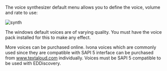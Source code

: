 The voice synthesizer default menu allows you to define the voice, volume and rate to use:

![synth](http://i.imgur.com/1bokxnu.png)

The windows default voices are of varying quality.  You must have the voice pack installed for this to make any effect.

More voices can be purchased online.  Ivona voices which are commonly used since they are compatible with SAPI 5 interface can be purchased from www.textaloud.com individually.  Voices must be SAPI 5 compatible to be used with EDDiscovery.
